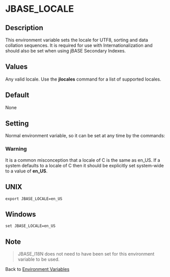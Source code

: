 # JBASE_LOCALE

<PageHeader />

## Description

This environment variable sets the locale for UTF8, sorting and data collation sequences. It is required for use with Internationalization and should also be set when using jBASE Secondary Indexes.

## Values

Any valid locale. Use the **jlocales** command for a list of supported locales.

## Default

None

## Setting

Normal environment variable, so it can be set at any time by the commands:

### Warning

It is a common misconception that a locale of C is the same as en\_US. If a system defaults to a locale of C then it should be explicitly set system-wide to a value of **en\_US**.

## UNIX

```
export JBASE_LOCALE=en_US
```

## Windows

```
set JBASE_LOCALE=en_US
```

## Note

> JBASE_I18N does not need to have been set for this environment variable to be used.
>

Back to [Environment Variables](./../README.md)

<PageFooter />
